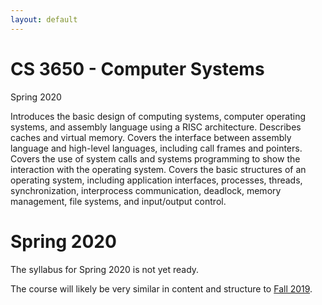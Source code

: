 ```yaml
---
layout: default
---
```


# CS 3650 - Computer Systems

Spring 2020

Introduces the basic design of computing systems, computer operating systems,
and assembly language using a RISC architecture. Describes caches and virtual
memory. Covers the interface between assembly language and high-level
languages, including call frames and pointers. Covers the use of system calls
and systems programming to show the interaction with the operating system.
Covers the basic structures of an operating system, including application
interfaces, processes, threads, synchronization, interprocess communication,
deadlock, memory management, file systems, and input/output control.

# Spring 2020

The syllabus for Spring 2020 is not yet ready.

The course will likely be very similar in content and structure to [Fall
2019](http://ccs.neu.edu/home/ntuck/courses/2019/09/cs3650/).



